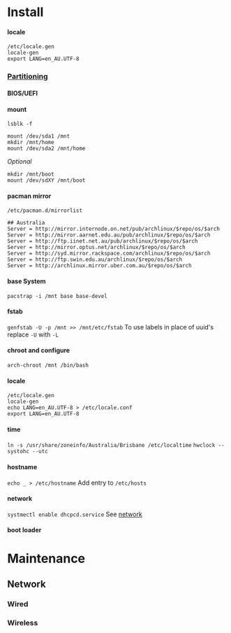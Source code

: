 # Install
#### locale
``` 
/etc/locale.gen
locale-gen
export LANG=en_AU.UTF-8
```

### [Partitioning](./linux/partioning.md)
#### BIOS/UEFI
#### mount
```
lsblk -f

mount /dev/sda1 /mnt
mkdir /mnt/home
mount /dev/sda2 /mnt/home
```
_Optional_
```
mkdir /mnt/boot
mount /dev/sdXY /mnt/boot
```

#### pacman mirror
` /etc/pacman.d/mirrorlist `
```
## Australia
Server = http://mirror.internode.on.net/pub/archlinux/$repo/os/$arch
Server = http://mirror.aarnet.edu.au/pub/archlinux/$repo/os/$arch
Server = http://ftp.iinet.net.au/pub/archlinux/$repo/os/$arch
Server = http://mirror.optus.net/archlinux/$repo/os/$arch
Server = http://syd.mirror.rackspace.com/archlinux/$repo/os/$arch
Server = http://ftp.swin.edu.au/archlinux/$repo/os/$arch
Server = http://archlinux.mirror.uber.com.au/$repo/os/$arch
```

#### base System
`pacstrap -i /mnt base base-devel`

#### fstab
`genfstab -U -p /mnt >> /mnt/etc/fstab`
To use labels in place of uuid's replace `-U` with `-L`

#### chroot and configure
`arch-chroot /mnt /bin/bash`
#### locale
``` 
/etc/locale.gen
locale-gen
echo LANG=en_AU.UTF-8 > /etc/locale.conf
export LANG=en_AU.UTF-8
```
#### time
`ln -s /usr/share/zoneinfo/Australia/Brisbane /etc/localtime`
`hwclock --systohc --utc`

#### hostname
`echo _ > /etc/hostname`
Add entry to `/etc/hosts`

#### network
`systmectl enable dhcpcd.service`
See [network](https://github.com/nhibberd/nhibberd.github.io/blob/master/archlinux.md#network-1)

#### boot loader


# Maintenance

## Network
### Wired

### Wireless
